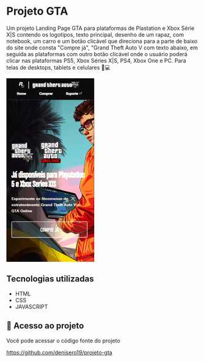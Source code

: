 # Projeto GTA

Um projeto Landing Page GTA para plataformas de Plastation e Xbox Série X|S contendo os logotipos, texto principal, desenho de um rapaz, com notebook, um carro e um botão clicável que direciona para a parte de baixo do site onde consta "Compre já", "Grand Theft Auto V com texto abaixo, em seguida as plataformas com outro botão clicável onde o usuário poderá clicar nas plataformas PS5, Xbox Séries X|S, PS4, Xbox One e PC. Para telas de desktops, tablets e celulares 📲💻

<img src="mobile.gif " alt="Imagem para tela de mobile">

## Tecnologias utilizadas
- HTML
- CSS
- JAVASCRIPT

## 📂 Acesso ao projeto

Você pode acessar o código fonte do projeto 

<https://github.com/denisero19/projeto-gta>